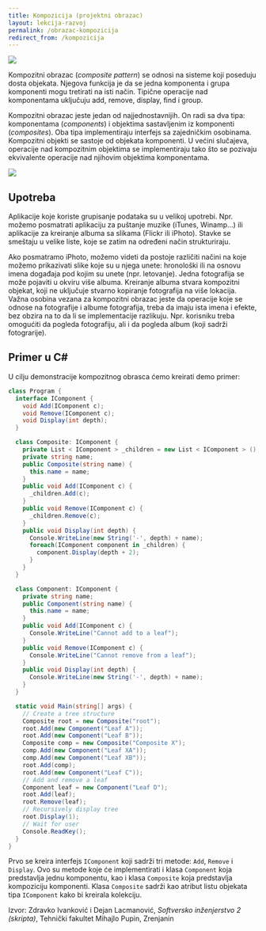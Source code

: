 ```yaml
---
title: Kompozicija (projektni obrazac)
layout: lekcija-razvoj
permalink: /obrazac-kompozicija
redirect_from: /kompozicija
---
```


![](https://gustavopeiretti.com/composite-design-pattern/composite-patter-tree-java.jpg)

Kompozitni obrazac (*composite pattern*) se odnosi na sisteme koji poseduju dosta objekata. Njegova funkcija je da se jedna komponenta i grupa komponenti mogu tretirati na isti način. Tipične operacije nad komponentama uključuju add, remove, display, find i group.

Kompozitni obrazac jeste jedan od najjednostavnijih. On radi sa dva tipa: komponentama (*components*) i objektima sastavljenim iz komponenti (*composites*). Oba tipa implementiraju interfejs sa zajedničkim osobinama. Kompozitni objekti se sastoje od objekata komponenti. U većini slučajeva, operacije nad kompozitnim objektima se implementiraju tako što se pozivaju ekvivalente operacije nad njihovim objektima komponentama.

![](https://www.javacodegeeks.com/wp-content/uploads/2015/09/composite_pattern.jpg)

## Upotreba

Aplikacije koje koriste grupisanje podataka su u velikoj upotrebi. Npr. možemo posmatrati aplikaciju za puštanje muzike (iTunes, Winamp...) ili aplikacije za kreiranje albuma sa slikama (Flickr ili iPhoto). Stavke se smeštaju u velike liste, koje se zatim na određeni način strukturiraju.

Ako posmatramo iPhoto, možemo videti da postoje različiti načini na koje možemo prikazivati slike koje su u njega unete: hronološki ili na osnovu imena događaja pod kojim su unete (npr. letovanje). Jedna fotografija se može pojaviti u okviru više albuma. Kreiranje albuma stvara kompozitni objekat, koji ne uključuje stvarno kopiranje fotografija na više lokacija. Važna osobina vezana za kompozitni obrazac jeste da operacije koje se odnose na fotografije i albume fotografija, treba da imaju ista imena i efekte, bez obzira na to da li se implementacije razlikuju. Npr. korisniku treba omogućiti da pogleda fotografiju, ali i da pogleda album (koji sadrži fotograrije).

## Primer u C#

U cilju demonstracije kompozitnog obrasca ćemo kreirati demo primer:

```cs
class Program {
  interface IComponent {
    void Add(IComponent c);
    void Remove(IComponent c);
    void Display(int depth);
  }

  class Composite: IComponent {
    private List < IComponent > _children = new List < IComponent > ();
    private string name;
    public Composite(string name) {
      this.name = name;
    }
    public void Add(IComponent c) {
      _children.Add(c);
    }
    public void Remove(IComponent c) {
      _children.Remove(c);
    }
    public void Display(int depth) {
      Console.WriteLine(new String('-', depth) + name);
      foreach(IComponent component in _children) {
        component.Display(depth + 2);
      }
    }
  }

  class Component: IComponent {
    private string name;
    public Component(string name) {
      this.name = name;
    }
    public void Add(IComponent c) {
      Console.WriteLine("Cannot add to a leaf");
    }
    public void Remove(IComponent c) {
      Console.WriteLine("Cannot remove from a leaf");
    }
    public void Display(int depth) {
      Console.WriteLine(new String('-', depth) + name);
    }
  }

  static void Main(string[] args) {
    // Create a tree structure
    Composite root = new Composite("root");
    root.Add(new Component("Leaf A"));
    root.Add(new Component("Leaf B"));
    Composite comp = new Composite("Composite X");
    comp.Add(new Component("Leaf XA"));
    comp.Add(new Component("Leaf XB"));
    root.Add(comp);
    root.Add(new Component("Leaf C"));
    // Add and remove a leaf
    Component leaf = new Component("Leaf D");
    root.Add(leaf);
    root.Remove(leaf);
    // Recursively display tree
    root.Display(1);
    // Wait for user
    Console.ReadKey();
  }
}
```

Prvo se kreira interfejs `IComponent` koji sadrži tri metode: `Add`, `Remove` i `Display`. Ovo su metode koje će implementirati i klasa `Component` koja predstavlja jednu komponentu, kao i klasa `Composite` koja predstavlja kompoziciju komponenti. Klasa `Composite` sadrži kao atribut listu objekata tipa `IComponent` kako bi kreirala kolekciju.


Izvor: Zdravko Ivanković i Dejan Lacmanović, *Softversko inženjerstvo 2 (skripta)*, Tehnički fakultet Mihajlo Pupin, Zrenjanin
